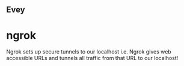 ## Evey

# ngrok
Ngrok sets up secure tunnels to our localhost i.e. Ngrok gives web accessible URLs and tunnels
all traffic from that URL to our localhost!

~~~ ./ngrok http 8000 ~~~
